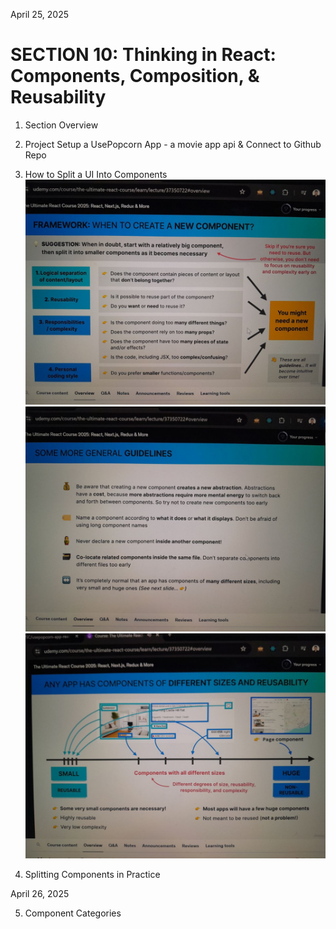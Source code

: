April 25, 2025

# SECTION 10: Thinking in React: Components, Composition, & Reusability

1. Section Overview

2. Project Setup a UsePopcorn App - a movie app api & Connect to Github Repo

3. How to Split a UI Into Components
   ![alt text](image.png)
   ![alt text](image-1.png)
   ![alt text](image-2.png)

4. Splitting Components in Practice

April 26, 2025

5. Component Categories

